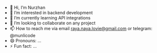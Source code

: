 - 👋 Hi, I’m Nurzhan
- 👀 I’m interested in backend development
- 🌱 I’m currently learning API integrations
- 💞️ I’m looking to collaborate on any project
- 📫 How to reach me via email raya.naya.lovie@gmail.com or telegram: @munlicode
- 😄 Pronouns: ...
- ⚡ Fun fact: ...

<!---
munlicode/munlicode is a ✨ special ✨ repository because its `README.md` (this file) appears on your GitHub profile.
You can click the Preview link to take a look at your changes.
--->
